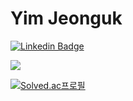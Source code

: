 # Yim Jeonguk


[![Linkedin Badge](https://img.shields.io/badge/-LinkedIn-blue?style=flat-square&logo=Linkedin&logoColor=white&link=https://www.linkedin.com/in/seong-yun-byeon-8183a8113/)](https://www.linkedin.com/in/jeonguk-yim//)


<img src="https://img.shields.io/badge/LINKEDIN-#0A66C2?style=for-the-badge&logo=LinkedIn&logoColor=white">



[![Solved.ac프로필](http://mazassumnida.wtf/api/v2/generate_badge?boj=yju0808)](https://solved.ac/yju0808)
